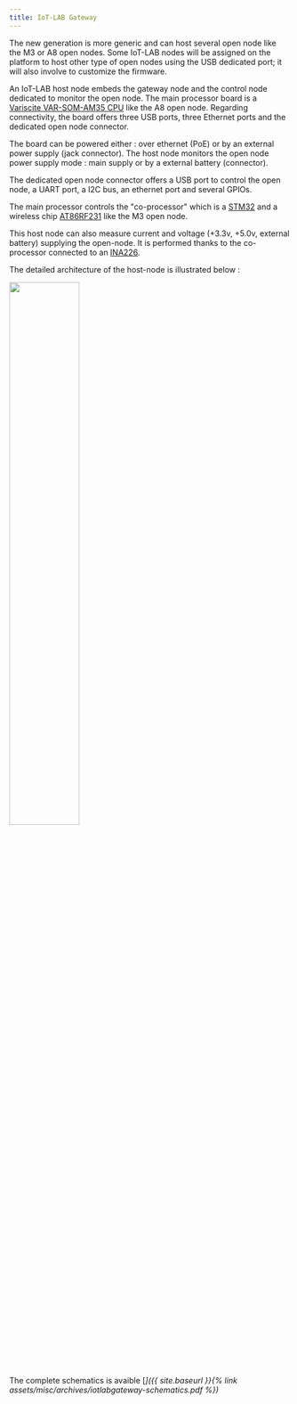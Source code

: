 ```yaml
---
title: IoT-LAB Gateway
---
```


The new generation is more generic and can host several open node like the M3 or A8 open nodes. Some IoT-LAB nodes will be assigned on the platform to host other type of open nodes using the USB dedicated port; it will also  involve to customize the firmware.

An IoT-LAB host node embeds the gateway node and the control node dedicated to monitor the open node. The main processor board is a [Variscite VAR-SOM-AM35 CPU](http://www.variscite.com/products/system-on-module-som/cortex-a8/var-som-am35-cpu-ti-am3517-am3505) like the A8 open node. Regarding connectivity, the board offers three USB ports, three Ethernet ports and the dedicated open node connector.

The board can be powered either : over ethernet (PoE) or by an external power supply (jack connector). The host node monitors the open node power supply mode : main supply or by a external battery (connector).

The dedicated open node connector offers a USB port to control the open node, a UART port, a I2C bus, an ethernet port and several GPIOs.

The main processor controls the "co-processor" which is a [STM32](http://www.st.com/web/catalog/mmc/FM141/SC1169/SS1031/LN1565/PF164485) and a wireless chip [AT86RF231](http://www.atmel.com/images/doc8111.pdf) like the M3 open node.


This host node can also measure current and voltage (+3.3v, +5.0v, external battery) supplying the open-node. It is performed thanks to the co-processor connected to an [INA226](http://www.ti.com/product/ina226&DCMP=analog_signalchain_mr&HQS=ina226-pr).

The detailed architecture of the host-node is illustrated below :

<img src="{{ '/assets/images/archives/' | relative_url}}iotlabgateway-archi.png" style="width:50%;"/>

The complete schematics is avaible  [<i class="far fa-file-pdf"/>]({{ site.baseurl }}{% link assets/misc/archives/iotlabgateway-schematics.pdf %})
